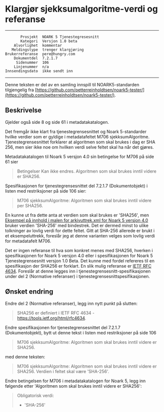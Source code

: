 Klargjør sjekksumalgoritme-verdi og referanse
=============================================

 ------------------  ---------------------------------
           Prosjekt  NOARK 5 Tjenestegresesnitt
           Kategori  Versjon 1.0 beta
        Alvorlighet  kommentar
       Meldingstype  trenger klargjøring
    Brukerreferanse  pere@hungry.com
        Dokumentdel  7.2.1.7
         Sidenummer  106
        Linjenummer  n/a
    Innsendingsdato  ikke sendt inn
 ------------------  ---------------------------------

Denne teksten er del av en samling innspill til NOARK5-standarden
tilgjengelig fra [https://github.com/petterreinholdtsen/noark5-tester/](https://github.com/petterreinholdtsen/noark5-tester/).

Beskrivelse
-----------

Gjelder også side 8 og side 61 i metadatakatalogen.

Det fremgår ikke klart fra tjenestegrensesnittet og Noark 5-standarder
hvilke verdier som er gyldige i metadatafeltet M706 sjekksumAlgoritme.
Tjenestegrensesnittet forklarer at algoritmen som skal brukes i dag er
SHA 256, men sier ikke noe om hvilken verdi selve feltet skal ha når
det gjøres.

Metadatakatalogen til Noark 5 versjon 4.0 sin betingelse for M706 på
side 61 sier

> Betingelser Kan ikke endres. Algoritmen som skal brukes inntil
> videre er SHA256.

Spesifikasjonen for tjenestegrensesnittet del 7.2.1.7 (Dokumentobjekt)
i listen med restriksjoner på side 106 sier:

> M706 sjekksumAlgoritme: Algoritmen som skal brukes inntil videre per
> SHA256.

En kunne ut fra dette anta at verdien som skal brukes er 'SHA256', men
[Eksempel på innhold i malen for arkivuttrek.xml for Noark 5 versjon
4.0](http://arkivverket.no/arkivverket/content/download/20549/186617/version/1/file/pdf.pdf)
bruker verdien 'SHA-256' med bindestrek.  Det er dermed minst to ulike
tolkninger av lovlig verdi for dette feltet.  Gitt at SHA-256 allerede
er brukt i et eksempeluttrekk, foreslår jeg at denne varianten velges
som lovlig verdi for metadatafelt M706.

Det er ingen referanse til hva som konkret menes med SHA256, hverken i
spesifikasjonen for Noark 5 versjon 4.0 eller i spesifikasjonen for
Noark 5 Tjenestegrensesnitt versjon 1.0 Beta.  Det kunne med fordel
refereres til en spesifikasjon der SHA256 er forklart.  En slik mulig
referanse er [IETF RFC 4634](https://tools.ietf.org/html/rfc4634).
Foreslår at denne legges inn i tjenestegrensesnitt-spesifikasjonen
under del 2 (Normative referanser) i
tjenestegrensesnittspesifikasjonen.

Ønsket endring
--------------

Endre del 2 (Normative referanser), legg inn nytt punkt på slutten:

> SHA256 er definiert i IETF RFC 4634 -
> https://tools.ietf.org/html/rfc4634.

Endre spesifikasjonen for tjenestegrensesnittet del 7.2.1.7
(Dokumentobjekt), bytt ut denne tekst i listen med restriksjoner på
side 106

> M706 sjekksumAlgoritme: Algoritmen som skal brukes inntil videre er
> SHA256.

med denne teksten:

> M706 sjekksumAlgoritme: Algoritmen som skal brukes inntil videre er
> SHA256.  Verdien i feltet skal være 'SHA-256'.

Endre betingelsen for M706 i metadatakatalogen for Noark 5, legg inn
følgende etter 'Algoritmen som skal brukes inntil videre er SHA256':

> Obligatorisk verdi:
>  * 'SHA-256'
